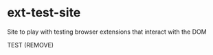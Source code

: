 # ext-test-site
Site to play with testing browser extensions that interact with the DOM 

TEST (REMOVE)
